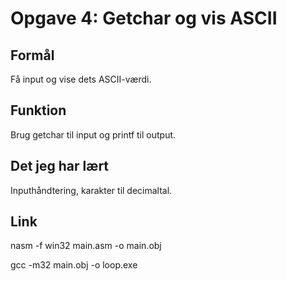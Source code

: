 # Opgave 4: Getchar og vis ASCII

## Formål
Få input og vise dets ASCII-værdi.

## Funktion
Brug getchar til input og printf til output.

## Det jeg har lært
Inputhåndtering, karakter til decimaltal.

## Link
nasm -f win32 main.asm -o main.obj

gcc -m32 main.obj -o loop.exe
